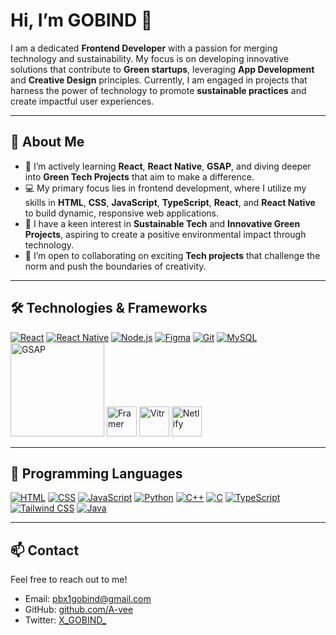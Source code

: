 # Hi, I’m **GOBIND** 👋

I am a dedicated **Frontend Developer** with a passion for merging technology and sustainability. My focus is on developing innovative solutions that contribute to **Green startups**, leveraging **App Development** and **Creative Design** principles. Currently, I am engaged in projects that harness the power of technology to promote **sustainable practices** and create impactful user experiences.

---

## 🚀 About Me

- 🌱 I’m actively learning **React**, **React Native**, **GSAP**, and diving deeper into **Green Tech Projects** that aim to make a difference.
- 💻 My primary focus lies in frontend development, where I utilize my skills in **HTML**, **CSS**, **JavaScript**, **TypeScript**, **React**, and **React Native** to build dynamic, responsive web applications.
- 👀 I have a keen interest in **Sustainable Tech** and **Innovative Green Projects**, aspiring to create a positive environmental impact through technology.
- 💞️ I’m open to collaborating on exciting **Tech projects** that challenge the norm and push the boundaries of creativity.

---

## 🛠️ Technologies & Frameworks

[![React](https://img.icons8.com/office/48/react.png)](https://reactjs.org/)
[![React Native](https://img.icons8.com/ios-filled/50/61DAFB/react-native.png)](https://reactnative.dev/)
[![Node.js](https://img.icons8.com/color/48/000000/nodejs.png)](https://nodejs.org/)
[![Figma](https://img.icons8.com/color/48/000000/figma.png)](https://www.figma.com/)
[![Git](https://img.icons8.com/color/48/000000/git.png)](https://git-scm.com/)
[![MySQL](https://img.icons8.com/color/48/000000/mysql-logo.png)](https://www.mysql.com/)
<a href="https://greensock.com/gsap" target="_blank"><img src="https://seeklogo.com/images/G/greensock-gsap-logo-75B48CEF01-seeklogo.com.png" width="150" alt="GSAP"></a>
<a href="https://framermotion.com" target="_blank"><img src="https://cdn.iconscout.com/icon/free/png-512/free-framer-logo-icon-download-in-svg-png-gif-file-formats--technology-social-media-company-vol-3-pack-logos-icons-3030143.png?f=webp&w=256" width="48" alt="Framer"></a>
<a href="https://vite.dev/" target="_blank"><img src="https://vitejs.dev/logo.svg" width="48" alt="Vitr"></a>
<a href="https://netlify.com" target="_blank"><img src="https://www.netlify.com/v3/img/components/logomark.png" width="48" alt="Netlify"></a>

---

## 💬 Programming Languages

[![HTML](https://img.icons8.com/color/48/000000/html-5--v1.png)](https://developer.mozilla.org/en-US/docs/Web/HTML)
[![CSS](https://img.icons8.com/color/48/000000/css3.png)](https://developer.mozilla.org/en-US/docs/Web/CSS)
[![JavaScript](https://img.icons8.com/color/48/000000/javascript.png)](https://www.javascript.com/)
[![Python](https://img.icons8.com/color/48/000000/python.png)](https://www.python.org/)
[![C++](https://img.icons8.com/color/48/000000/c-plus-plus-logo.png)](https://en.cppreference.com/w/)
[![C](https://img.icons8.com/color/48/000000/c-programming.png)](https://en.wikipedia.org/wiki/C_(programming_language))
[![TypeScript](https://img.icons8.com/color/48/000000/typescript.png)](https://www.typescriptlang.org/)
[![Tailwind CSS](https://img.icons8.com/color/48/000000/tailwindcss.png)](https://tailwindcss.com/)
[![Java](https://img.icons8.com/color/48/000000/java-coffee-cup-logo.png)](https://www.java.com/)


---

## 📫 Contact

Feel free to reach out to me!

- Email: [pbx1gobind@gmail.com](mailto:pbx1gobind@gmail.com)
- GitHub: [github.com/A-vee](https://github.com/A-vee)
- Twitter: [X_GOBIND_](https://x.com/X_GOBIND_)

